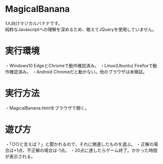 # MagicalBanana
1人向けマジカルバナナです。<br>
純粋なJavascriptへの理解を深めるため、敢えてJQueryを使用していません。

# 実行環境
・Windows10
EdgeとChromeで動作確認済み。
・Linux(Ubuntu)
Firefoxで動作確認済み。
・Android
Chromeだと動かない。他のブラウザは未検証。

# 実行方法
・MagicalBanana.htmlをブラウザで開く。

# 遊び方
・「○○と言えば？」と聞かれるので、それに関連したものを選ぶ。
・正解の場合は+1点、不正解の場合は-1点。
・20点に達したらゲーム終了。かかった時間が表示される。
